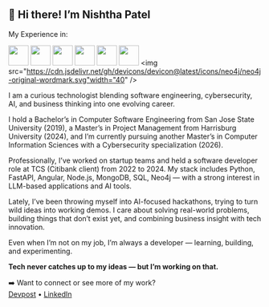 👋 
Hi there! 
I’m Nishtha Patel
---

My Experience in:

<img src="https://cdn.jsdelivr.net/gh/devicons/devicon/icons/python/python-original.svg" width="40" /> <img src="https://cdn.jsdelivr.net/gh/devicons/devicon@latest/icons/fastapi/fastapi-original.svg" width="40"/> <img src="https://cdn.jsdelivr.net/gh/devicons/devicon@latest/icons/angular/angular-original.svg" width="40" /> <img src="https://cdn.jsdelivr.net/gh/devicons/devicon@latest/icons/nodejs/nodejs-original-wordmark.svg" width="40" />
<img src="https://cdn.jsdelivr.net/gh/devicons/devicon@latest/icons/mongodb/mongodb-original-wordmark.svg" width="40" /> <img src="https://cdn.jsdelivr.net/gh/devicons/devicon@latest/icons/mysql/mysql-original.svg" width="40" /> <img src="https://cdn.jsdelivr.net/gh/devicons/devicon@latest/icons/neo4j/neo4j-original-wordmark.svg"width="40"  />

I am a curious technologist blending software engineering, cybersecurity, AI, and business thinking into one evolving career.

I hold a Bachelor’s in Computer Software Engineering from San Jose State University (2019), a Master’s in Project Management from Harrisburg University (2024), and I’m currently pursuing another Master’s in Computer Information Sciences with a Cybersecurity specialization (2026).

Professionally, I’ve worked on startup teams and held a software developer role at TCS (Citibank client) from 2022 to 2024. My stack includes Python, FastAPI, Angular, Node.js, MongoDB, SQL, Neo4j — with a strong interest in LLM-based applications and AI tools.

Lately, I’ve been throwing myself into AI-focused hackathons, trying to turn wild ideas into working demos. I care about solving real-world problems, building things that don’t exist yet, and combining business insight with tech innovation.

Even when I’m not on my job, I’m always a developer — learning, building, and experimenting.

**Tech never catches up to my ideas — but I’m working on that.**

➡️ Want to connect or see more of my work?  
[Devpost](https://devpost.com/nishtha-hackathon) • [LinkedIn](www.linkedin.com/in/nishtha-patel-a213912ba)
